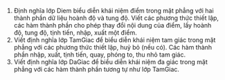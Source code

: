 1. Định nghĩa lớp Diem biểu diễn khái niệm điểm trong mặt phẳng với hai thành
phần dữ liệu hoành độ và tung độ. Viết các phương thức thiết lập, các hàm thành
phần cho phép thay đổi nội dung của điểm, lấy hoành độ, tung độ, tịnh tiến, nhập,
xuất một điểm.
2. Viết định nghĩa lớp TamGiac để biểu diễn khái niệm tam giác trong mặt phẳng
với các phương thức thiết lập, huỷ bỏ (nếu có). Các hàm thành phần nhập, xuất,
tịnh tiến, quay, phóng to, thu nhỏ tam giác.
3. Viết định nghĩa lớp DaGiac để biểu diễn khái niệm đa giác trong mặt phẳng với
các hàm thành phần tương tự như lớp TamGiac.
